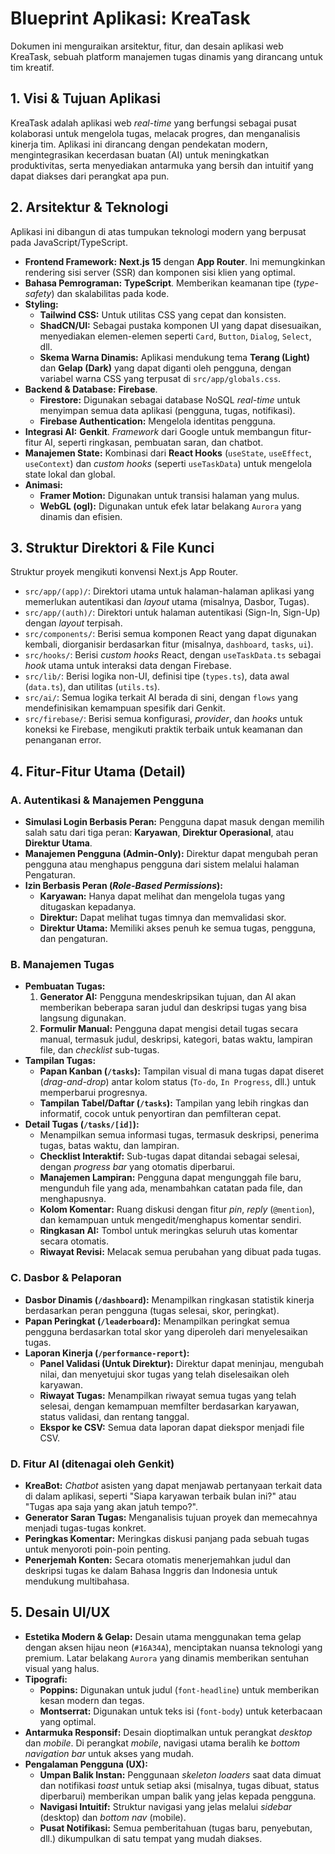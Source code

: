 # Blueprint Aplikasi: KreaTask

Dokumen ini menguraikan arsitektur, fitur, dan desain aplikasi web KreaTask, sebuah platform manajemen tugas dinamis yang dirancang untuk tim kreatif.

## 1. Visi & Tujuan Aplikasi

KreaTask adalah aplikasi web *real-time* yang berfungsi sebagai pusat kolaborasi untuk mengelola tugas, melacak progres, dan menganalisis kinerja tim. Aplikasi ini dirancang dengan pendekatan modern, mengintegrasikan kecerdasan buatan (AI) untuk meningkatkan produktivitas, serta menyediakan antarmuka yang bersih dan intuitif yang dapat diakses dari perangkat apa pun.

## 2. Arsitektur & Teknologi

Aplikasi ini dibangun di atas tumpukan teknologi modern yang berpusat pada JavaScript/TypeScript.

-   **Frontend Framework:** **Next.js 15** dengan **App Router**. Ini memungkinkan rendering sisi server (SSR) dan komponen sisi klien yang optimal.
-   **Bahasa Pemrograman:** **TypeScript**. Memberikan keamanan tipe (*type-safety*) dan skalabilitas pada kode.
-   **Styling:**
    -   **Tailwind CSS:** Untuk utilitas CSS yang cepat dan konsisten.
    -   **ShadCN/UI:** Sebagai pustaka komponen UI yang dapat disesuaikan, menyediakan elemen-elemen seperti `Card`, `Button`, `Dialog`, `Select`, dll.
    -   **Skema Warna Dinamis:** Aplikasi mendukung tema **Terang (Light)** dan **Gelap (Dark)** yang dapat diganti oleh pengguna, dengan variabel warna CSS yang terpusat di `src/app/globals.css`.
-   **Backend & Database:** **Firebase**.
    -   **Firestore:** Digunakan sebagai database NoSQL *real-time* untuk menyimpan semua data aplikasi (pengguna, tugas, notifikasi).
    -   **Firebase Authentication:** Mengelola identitas pengguna.
-   **Integrasi AI:** **Genkit**. *Framework* dari Google untuk membangun fitur-fitur AI, seperti ringkasan, pembuatan saran, dan chatbot.
-   **Manajemen State:** Kombinasi dari **React Hooks** (`useState`, `useEffect`, `useContext`) dan *custom hooks* (seperti `useTaskData`) untuk mengelola state lokal dan global.
-   **Animasi:**
    -   **Framer Motion:** Digunakan untuk transisi halaman yang mulus.
    -   **WebGL (ogl):** Digunakan untuk efek latar belakang `Aurora` yang dinamis dan efisien.

## 3. Struktur Direktori & File Kunci

Struktur proyek mengikuti konvensi Next.js App Router.

-   `src/app/(app)/`: Direktori utama untuk halaman-halaman aplikasi yang memerlukan autentikasi dan *layout* utama (misalnya, Dasbor, Tugas).
-   `src/app/(auth)/`: Direktori untuk halaman autentikasi (Sign-In, Sign-Up) dengan *layout* terpisah.
-   `src/components/`: Berisi semua komponen React yang dapat digunakan kembali, diorganisir berdasarkan fitur (misalnya, `dashboard`, `tasks`, `ui`).
-   `src/hooks/`: Berisi *custom hooks* React, dengan `useTaskData.ts` sebagai *hook* utama untuk interaksi data dengan Firebase.
-   `src/lib/`: Berisi logika non-UI, definisi tipe (`types.ts`), data awal (`data.ts`), dan utilitas (`utils.ts`).
-   `src/ai/`: Semua logika terkait AI berada di sini, dengan `flows` yang mendefinisikan kemampuan spesifik dari Genkit.
-   `src/firebase/`: Berisi semua konfigurasi, *provider*, dan *hooks* untuk koneksi ke Firebase, mengikuti praktik terbaik untuk keamanan dan penanganan error.

## 4. Fitur-Fitur Utama (Detail)

### A. Autentikasi & Manajemen Pengguna
-   **Simulasi Login Berbasis Peran:** Pengguna dapat masuk dengan memilih salah satu dari tiga peran: **Karyawan**, **Direktur Operasional**, atau **Direktur Utama**.
-   **Manajemen Pengguna (Admin-Only):** Direktur dapat mengubah peran pengguna atau menghapus pengguna dari sistem melalui halaman Pengaturan.
-   **Izin Berbasis Peran (*Role-Based Permissions*):**
    -   **Karyawan:** Hanya dapat melihat dan mengelola tugas yang ditugaskan kepadanya.
    -   **Direktur:** Dapat melihat tugas timnya dan memvalidasi skor.
    -   **Direktur Utama:** Memiliki akses penuh ke semua tugas, pengguna, dan pengaturan.

### B. Manajemen Tugas
-   **Pembuatan Tugas:**
    1.  **Generator AI:** Pengguna mendeskripsikan tujuan, dan AI akan memberikan beberapa saran judul dan deskripsi tugas yang bisa langsung digunakan.
    2.  **Formulir Manual:** Pengguna dapat mengisi detail tugas secara manual, termasuk judul, deskripsi, kategori, batas waktu, lampiran file, dan *checklist* sub-tugas.
-   **Tampilan Tugas:**
    -   **Papan Kanban (`/tasks`):** Tampilan visual di mana tugas dapat diseret (*drag-and-drop*) antar kolom status (`To-do`, `In Progress`, dll.) untuk memperbarui progresnya.
    -   **Tampilan Tabel/Daftar (`/tasks`):** Tampilan yang lebih ringkas dan informatif, cocok untuk penyortiran dan pemfilteran cepat.
-   **Detail Tugas (`/tasks/[id]`):**
    -   Menampilkan semua informasi tugas, termasuk deskripsi, penerima tugas, batas waktu, dan lampiran.
    -   **Checklist Interaktif:** Sub-tugas dapat ditandai sebagai selesai, dengan *progress bar* yang otomatis diperbarui.
    -   **Manajemen Lampiran:** Pengguna dapat mengunggah file baru, mengunduh file yang ada, menambahkan catatan pada file, dan menghapusnya.
    -   **Kolom Komentar:** Ruang diskusi dengan fitur *pin*, *reply* (`@mention`), dan kemampuan untuk mengedit/menghapus komentar sendiri.
    -   **Ringkasan AI:** Tombol untuk meringkas seluruh utas komentar secara otomatis.
    -   **Riwayat Revisi:** Melacak semua perubahan yang dibuat pada tugas.

### C. Dasbor & Pelaporan
-   **Dasbor Dinamis (`/dashboard`):** Menampilkan ringkasan statistik kinerja berdasarkan peran pengguna (tugas selesai, skor, peringkat).
-   **Papan Peringkat (`/leaderboard`):** Menampilkan peringkat semua pengguna berdasarkan total skor yang diperoleh dari menyelesaikan tugas.
-   **Laporan Kinerja (`/performance-report`):**
    -   **Panel Validasi (Untuk Direktur):** Direktur dapat meninjau, mengubah nilai, dan menyetujui skor tugas yang telah diselesaikan oleh karyawan.
    -   **Riwayat Tugas:** Menampilkan riwayat semua tugas yang telah selesai, dengan kemampuan memfilter berdasarkan karyawan, status validasi, dan rentang tanggal.
    -   **Ekspor ke CSV:** Semua data laporan dapat diekspor menjadi file CSV.

### D. Fitur AI (ditenagai oleh Genkit)
-   **KreaBot:** *Chatbot* asisten yang dapat menjawab pertanyaan terkait data di dalam aplikasi, seperti "Siapa karyawan terbaik bulan ini?" atau "Tugas apa saja yang akan jatuh tempo?".
-   **Generator Saran Tugas:** Menganalisis tujuan proyek dan memecahnya menjadi tugas-tugas konkret.
-   **Peringkas Komentar:** Meringkas diskusi panjang pada sebuah tugas untuk menyoroti poin-poin penting.
-   **Penerjemah Konten:** Secara otomatis menerjemahkan judul dan deskripsi tugas ke dalam Bahasa Inggris dan Indonesia untuk mendukung multibahasa.

## 5. Desain UI/UX

-   **Estetika Modern & Gelap:** Desain utama menggunakan tema gelap dengan aksen hijau neon (`#16A34A`), menciptakan nuansa teknologi yang premium. Latar belakang `Aurora` yang dinamis memberikan sentuhan visual yang halus.
-   **Tipografi:**
    -   **Poppins:** Digunakan untuk judul (`font-headline`) untuk memberikan kesan modern dan tegas.
    -   **Montserrat:** Digunakan untuk teks isi (`font-body`) untuk keterbacaan yang optimal.
-   **Antarmuka Responsif:** Desain dioptimalkan untuk perangkat *desktop* dan *mobile*. Di perangkat *mobile*, navigasi utama beralih ke *bottom navigation bar* untuk akses yang mudah.
-   **Pengalaman Pengguna (UX):**
    -   **Umpan Balik Instan:** Penggunaan *skeleton loaders* saat data dimuat dan notifikasi *toast* untuk setiap aksi (misalnya, tugas dibuat, status diperbarui) memberikan umpan balik yang jelas kepada pengguna.
    -   **Navigasi Intuitif:** Struktur navigasi yang jelas melalui *sidebar* (desktop) dan *bottom nav* (mobile).
    -   **Pusat Notifikasi:** Semua pemberitahuan (tugas baru, penyebutan, dll.) dikumpulkan di satu tempat yang mudah diakses.